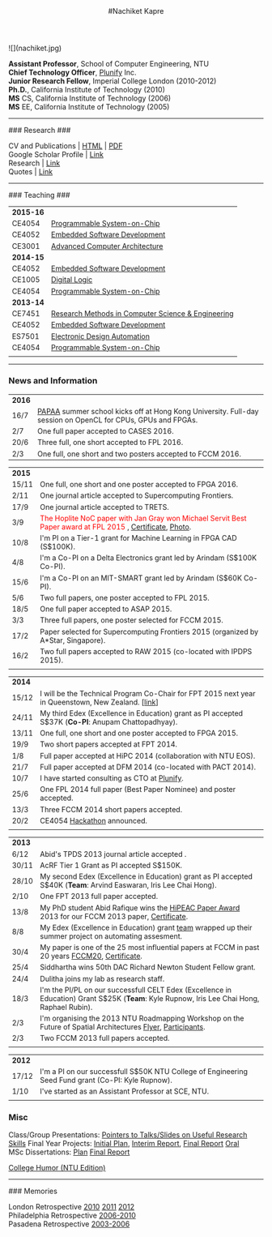 <div class="wrapper">

<!-- Compilation Instructions
pandoc index.md -s -c stylesheets/styles.css -o index.html
-->

<header>
#Nachiket Kapre
</header>
	
<section>
![](nachiket.jpg)

**Assistant Professor**, School of Computer Engineering, NTU <br>
**Chief Technology Officer**, [Plunify](http://www.plunify.com) Inc. <br>
**Junior Research Fellow**, Imperial College London (2010-2012) <br>
**Ph.D.**, California Institute of Technology (2010) <br>
**MS** CS, California Institute of Technology (2006) <br>
**MS** EE, California Institute of Technology (2005) <br>

<hr>
### Research ###

CV and Publications | [HTML](./cv.html) | [PDF](./cv.pdf) <br>
Google Scholar Profile | [Link](http://scholar.google.co.in/citations?user=JxwwXHMAAAAJ)</br>
Research | [Link](./research/research.html) <br>
Quotes | [Link](./quotes.html) <br>

<hr>
### Teaching ###

| | |
|:--|:--|
| **2015-16**  | | 
|CE4054 | [Programmable System-on-Chip](http://codeventure.sce.ntu.edu.sg/teaching/2016/ce4054_psoc/index.html) 
|CE4052 | [Embedded Software Development](http://codeventure.sce.ntu.edu.sg/teaching/2015/ce4052_embsysdev/index.html) 
|CE3001 | [Advanced Computer Architecture](http://codeventure.sce.ntu.edu.sg/teaching/2015/ce3001_advcomparch/index.html) 
| **2014-15** | | 
|CE4052 | [Embedded Software Development](http://codeventure.sce.ntu.edu.sg/teaching/2014/ce4052_embsysdev/index.html) 
|CE1005 | [Digital Logic](http://codeventure.sce.ntu.edu.sg/teaching/2014/ce1005_digital_logic/index.html) 
|CE4054 | [Programmable System-on-Chip](http://codeventure.sce.ntu.edu.sg/teaching/2015/ce4054_psoc/index.html) 
| **2013-14** | | 
|CE7451 | [Research Methods in Computer Science & Engineering](http://yarvard.sce.ntu.edu.sg/teaching/2013/ce7451_resmeth/index.html) 
|CE4052 | [Embedded Software Development](http://yarvard.sce.ntu.edu.sg/teaching/2013/ce4052_embsysdev/index.html) 
|ES7501 | [Electronic Design Automation](http://yarvard.sce.ntu.edu.sg/teaching/2013/es7501_eda/index.html) 
|CE4054 | [Programmable System-on-Chip](http://yarvard.sce.ntu.edu.sg/teaching/2014/ce4054_psoc/index.html) 
| | |

<hr>

### News and Information

| |     |
| :-- | :-- |
| **2016**  | | 
|16/7| [PAPAA](http://www.cscpapaa.eee.hku.hk/programme.html) summer school kicks off at Hong Kong University. Full-day session on OpenCL for CPUs, GPUs and FPGAs. |
|2/7| One full paper accepted to CASES 2016.|
|20/6| Three full, one short accepted to FPL 2016.|
|2/3| One full, one short and two posters accepted to FCCM 2016.|

| |     |
| :-- | :-- |
| **2015**  | | 
|15/11| One full, one short and one poster accepted to FPGA 2016.                                                                                                                                 |
|2/11| One journal article accepted to Supercomputing Frontiers.|
|17/9| One journal article accepted to TRETS.|
|3/9| <font color="red">The Hoplite NoC paper with Jan Gray won Michael Servit Best Paper award at FPL 2015 </font>, [Certificate](./images/fpl2015_award.jpg), [Photo](./images/21145343661_eb2fef0d35_o.jpg).   |
|10/8| I'm PI on a Tier-1 grant for Machine Learning in FPGA CAD (S$100K).   |
|4/8| I'm a Co-PI on a Delta Electronics grant led by Arindam (S$100K Co-PI).          |
|15/6| I'm a Co-PI on an MIT-SMART grant led by Arindam (S$60K Co-PI).          |
|5/6| Two full papers, one poster accepted to FPL 2015.                          |
|18/5| One full paper accepted to ASAP 2015.                          |
|3/3| Three full papers, one poster selected for FCCM 2015.                          |
|17/2| Paper selected for Supercomputing Frontiers 2015 (organized by A\*Star, Singapore).                         |
|16/2| Two full papers accepted to RAW 2015 (co-located with IPDPS 2015).                          |
| |     |


| |     |
| :-- | :-- |
| **2014**  | | 
|15/12| I will be the Technical Program Co-Chair for FPT 2015 next year in Queenstown, New Zealand. \[[link](http://fpt.massey.ac.nz)\]                                                |
|24/11| My third Edex (Excellence in Education) grant as PI accepted S$37K (**Co-PI**: Anupam Chattopadhyay).                                                                       |
|13/11 | One full, one short and one poster accepted to FPGA 2015.                                                                                                                                 |
|19/9| Two short papers accepted at FPT 2014.                                                                                                                                                    |
|1/8| Full paper accepted at HiPC 2014 (collaboration with NTU EOS).                                                                                                                            |
|21/7| Full paper accepted at DFM 2014 (co-located with PACT 2014).                                                                                                                              |
|10/7| I have started consulting as CTO at [Plunify](http://plunify.com/en/management.php).                                                                                                      |
|25/6| One FPL 2014 full paper (Best Paper Nominee) and poster accepted.                                                                                                                         |
|13/3| Three FCCM 2014 short papers accepted.                                                                                                                                                    |
|20/2| CE4054 [Hackathon](./teaching/ce4054_hackathon_2014.png) announced.                                                                                                                       |
| |     |


| |     |
| :-- | :-- |
| **2013**  | | 
|6/12  | Abid's TPDS 2013 journal article accepted .                                                                                                                                                |
|30/11 | AcRF Tier 1 Grant as PI accepted S$150K.                                                                                                                                                   |
|28/10 | My second Edex (Excellence in Education) grant as PI accepted S$40K (**Team**: Arvind Easwaran, Iris Lee Chai Hong).                                                                       |
|2/10  | One FPT 2013 full paper accepted.                                                                                                                                                         |
|13/8  | My PhD student Abid Rafique wins the [HiPEAC Paper Award](http://www.hipeac.net/award) 2013 for our FCCM 2013 paper, [Certificate](./images/hipeac2013_award.pdf).                       |
|8/8   | My Edex (Excellence in Education) grant [team](./images/edex2013_team.jpg) wrapped up their summer project on automating assesment. <br>
|30/4  | My paper is one of the 25 most influential papers at FCCM in past 20 years [FCCM20](http://tcfpga.org/fccm20/), [Certificate](./images/fccm20_award.pdf). <br>
|25/4  | Siddhartha wins 50th DAC Richard Newton Student Fellow grant. <br>
|24/4  | Dulitha joins my lab as research staff. <br>
|18/3  | I'm the PI/PL on our successfull CELT Edex (Excellence in Education) Grant S$25K (**Team**: Kyle Rupnow, Iris Lee Chai Hong, Raphael Rubin). <br>
|2/3   | I'm organising the 2013 NTU Roadmapping Workshop on the Future of Spatial Architectures [Flyer](./images/reconfig_workshop.jpg), [Participants](./images/workshop_participants.jpg). <br>
|2/3   | Two FCCM 2013 full papers accepted. <br>
| |     |


| |     |
| :-- | :-- |
| **2012**  | | 
|17/12 | I'm a PI on our successfull S$50K NTU College of Engineering Seed Fund grant (Co-PI: Kyle Rupnow). <br>
|1/10  | I've started as an Assistant Professor at SCE, NTU. <br>
| |     |


### Misc ###

Class/Group Presentations:
[Pointers to Talks/Slides on Useful Research Skills](./advice/more_pointers.html)
Final Year Projects:
[Initial Plan](./advice/fyp_plan.html),
[Interim Report](./advice/fyp_interim.html),
[Final Report](./advice/fyp_report.html) 
[Oral](./advice/fyp_oral.html) <br>
MSc Dissertations:
[Plan](./advice/msc_plan.html)
[Final Report](./advice/msc_dissertation.html)

[College Humor (NTU Edition)](./advice/college_humor.html) <br>

<hr>
### Memories

London Retrospective 
[2010](./images/london_retrospective/2010) 
[2011](./images/london_retrospective/2011) 
[2012](./images/london_retrospective/2012) <br>
Philadelphia Retrospective 
[2006-2010](./images/philadelphia_retrospective/index.html) <br>
Pasadena Retrospective 
[2003-2006](./images/pasadena_retrospective/index.html)

</section>
</div>

<script>
(function(i,s,o,g,r,a,m){i['GoogleAnalyticsObject']=r;i[r]=i[r]||function(){
 (i[r].q=i[r].q||[]).push(arguments)},i[r].l=1*new Date();a=s.createElement(o),
 m=s.getElementsByTagName(o)[0];a.async=1;a.src=g;m.parentNode.insertBefore(a,m)
 })(window,document,'script','//www.google-analytics.com/analytics.js','ga');

ga('create', 'UA-66521302-1', 'auto');
ga('send', 'pageview');

</script>
